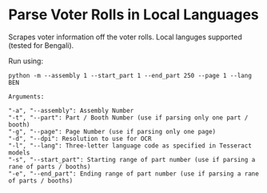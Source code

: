 # Parse Voter Rolls in Local Languages

Scrapes voter information off the voter rolls. Local languges supported (tested for Bengali).

Run using:

````
python -m --assembly 1 --start_part 1 --end_part 250 --page 1 --lang BEN
````

```
Arguments:

"-a", "--assembly": Assembly Number
"-t", "--part": Part / Booth Number (use if parsing only one part / booth)
"-g", "--page": Page Number (use if parsing only one page)
"-d", "--dpi": Resolution to use for OCR
"-l", "--lang": Three-letter language code as specified in Tesseract models
"-s", "--start_part": Starting range of part number (use if parsing a rane of parts / booths)
"-e", "--end_part": Ending range of part number (use if parsing a rane of parts / booths)
```
